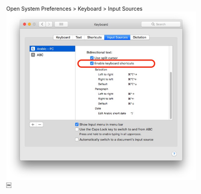 Open System Preferences > Keyboard > Input Sources 
![image](49A449CB-6C54-4CF4-9F05-C5BA6BE78DB1.jpg)￼

